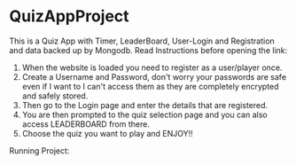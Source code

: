 # QuizAppProject
This is a Quiz App with Timer, LeaderBoard, User-Login and Registration and data backed up by Mongodb.
Read Instructions before opening the link:
1) When the website is loaded you need to register as a user/player once.
2) Create a Username and Password, don't worry your passwords are safe even if I want to I can't access them as they are completely encrypted and safely stored.
3) Then go to the Login page and enter the details that are registered.
4) You are then prompted to the quiz selection page and you can also access LEADERBOARD from there.
5) Choose the quiz you want to play and ENJOY!!


Running Project:
